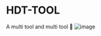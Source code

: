 # HDT-TOOL
A multi tool and multi tool 🤠
![image](https://github.com/user-attachments/assets/d8555e32-3abc-401f-b06c-0dea688c069c)
